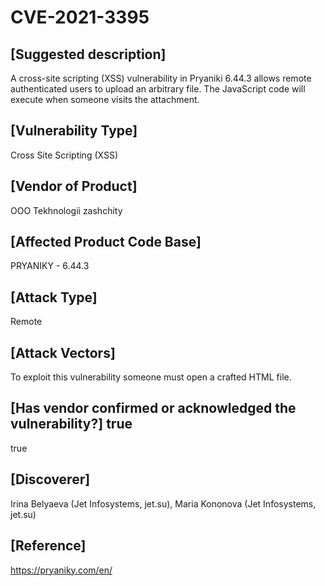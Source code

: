 # CVE-2021-3395
## [Suggested description]
A cross-site scripting (XSS) vulnerability in Pryaniki 6.44.3 allows remote authenticated users to upload an arbitrary file. The JavaScript code will execute when someone visits the attachment.

## [Vulnerability Type]
Cross Site Scripting (XSS)

## [Vendor of Product]
OOO  Tekhnologii zashchity

## [Affected Product Code Base]
PRYANIKY - 6.44.3

## [Attack Type]
Remote

## [Attack Vectors]
To exploit this vulnerability someone must open a crafted HTML file.

## [Has vendor confirmed or acknowledged the vulnerability?] true
true

## [Discoverer]
Irina Belyaeva (Jet Infosystems, jet.su), Maria Kononova (Jet Infosystems, jet.su)

## [Reference]
https://pryaniky.com/en/
